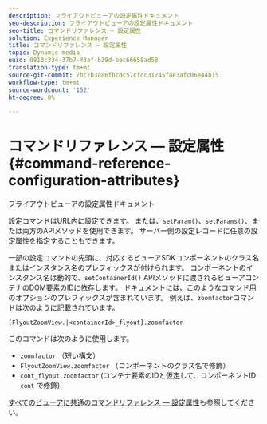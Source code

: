 ```yaml
---
description: フライアウトビューアの設定属性ドキュメント
seo-description: フライアウトビューアの設定属性ドキュメント
seo-title: コマンドリファレンス — 設定属性
solution: Experience Manager
title: コマンドリファレンス — 設定属性
topic: Dynamic media
uuid: 0813c334-37b7-43af-b39d-bec66658ad58
translation-type: tm+mt
source-git-commit: 7bc7b3a86fbcdc57cfdc31745fae3afc06e44b15
workflow-type: tm+mt
source-wordcount: '152'
ht-degree: 0%

---
```



# コマンドリファレンス — 設定属性{#command-reference-configuration-attributes}

フライアウトビューアの設定属性ドキュメント

設定コマンドはURL内に設定できます。 または、`setParam()`、`setParams()`、または両方のAPIメソッドを使用できます。 サーバー側の設定レコードに任意の設定属性を指定することもできます。

一部の設定コマンドの先頭に、対応するビューアSDKコンポーネントのクラス名またはインスタンス名のプレフィックスが付けられます。 コンポーネントのインスタンス名は動的で、`setContainerId()` APIメソッドに渡されるビューアコンテナのDOM要素のIDに依存します。 ドキュメントには、このようなコマンド用のオプションのプレフィックスが含まれています。 例えば、`zoomfactor`コマンドは次のように記載されています。

`[FlyoutZoomView.|<containerId>_flyout].zoomfactor`

このコマンドは次のように使用します。

* `zoomfactor` （短い構文）
* `FlyoutZoomView.zoomfactor` （コンポーネントのクラス名で修飾）
* `cont_flyout.zoomfactor` (コンテナ要素のIDと仮定して、コンポーネントID `cont` で修飾)

[すべてのビューアに共通のコマンドリファレンス — 設定属性](../../../r-html5-viewer-20-cmdref-configattrib/r-html5-viewer-20-cmdref-configattrib.md#concept-850e0f2c49b949deb7cfbfd330d329bd)も参照してください。
